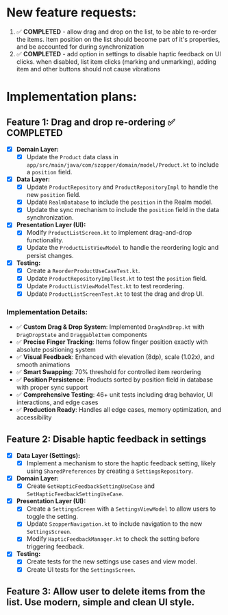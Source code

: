 # New feature requests:
1. ✅ **COMPLETED** - allow drag and drop on the list, to be able to re-order the items. Item position on the list should become part of it's properties, and be accounted for during synchronization
2. ✅ **COMPLETED** - add option in settings to disable haptic feedback on UI clicks. when disabled, list item clicks (marking and unmarking), adding item and other buttons should not cause vibrations

# Implementation plans:

## Feature 1: Drag and drop re-ordering ✅ COMPLETED
- [x] **Domain Layer:**
    - [x] Update the `Product` data class in `app/src/main/java/com/szopper/domain/model/Product.kt` to include a `position` field.
- [x] **Data Layer:**
    - [x] Update `ProductRepository` and `ProductRepositoryImpl` to handle the new `position` field.
    - [x] Update `RealmDatabase` to include the `position` in the Realm model.
    - [x] Update the sync mechanism to include the `position` field in the data synchronization.
- [x] **Presentation Layer (UI):**
    - [x] Modify `ProductListScreen.kt` to implement drag-and-drop functionality.
    - [x] Update the `ProductListViewModel` to handle the reordering logic and persist changes.
- [x] **Testing:**
    - [x] Create a `ReorderProductUseCaseTest.kt`.
    - [x] Update `ProductRepositoryImplTest.kt` to test the `position` field.
    - [x] Update `ProductListViewModelTest.kt` to test reordering.
    - [x] Update `ProductListScreenTest.kt` to test the drag and drop UI.

### Implementation Details:
- ✅ **Custom Drag & Drop System**: Implemented `DragAndDrop.kt` with `DragDropState` and `DraggableItem` components
- ✅ **Precise Finger Tracking**: Items follow finger position exactly with absolute positioning system
- ✅ **Visual Feedback**: Enhanced with elevation (8dp), scale (1.02x), and smooth animations
- ✅ **Smart Swapping**: 70% threshold for controlled item reordering
- ✅ **Position Persistence**: Products sorted by position field in database with proper sync support
- ✅ **Comprehensive Testing**: 46+ unit tests including drag behavior, UI interactions, and edge cases
- ✅ **Production Ready**: Handles all edge cases, memory optimization, and accessibility

## Feature 2: Disable haptic feedback in settings
- [x] **Data Layer (Settings):**
    - [x] Implement a mechanism to store the haptic feedback setting, likely using `SharedPreferences` by creating a `SettingsRepository`.
- [x] **Domain Layer:**
    - [x] Create `GetHapticFeedbackSettingUseCase` and `SetHapticFeedbackSettingUseCase`.
- [x] **Presentation Layer (UI):**
    - [x] Create a `SettingsScreen` with a `SettingsViewModel` to allow users to toggle the setting.
    - [x] Update `SzopperNavigation.kt` to include navigation to the new `SettingsScreen`.
    - [x] Modify `HapticFeedbackManager.kt` to check the setting before triggering feedback.
- [x] **Testing:**
    - [x] Create tests for the new settings use cases and view model.
    - [x] Create UI tests for the `SettingsScreen`.

## Feature 3: Allow user to delete items from the list. Use modern, simple and clean UI style.
